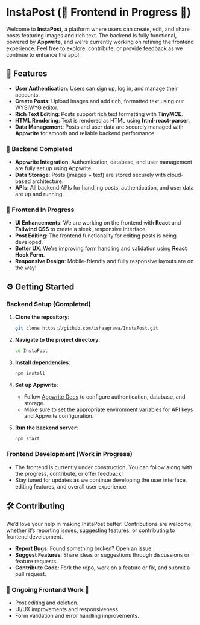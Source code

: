 # InstaPost (🚧 Frontend in Progress 🚧)

Welcome to **InstaPost**, a platform where users can create, edit, and share posts featuring images and rich text. The backend is fully functional, powered by **Appwrite**, and we're currently working on refining the frontend experience. Feel free to explore, contribute, or provide feedback as we continue to enhance the app!

## 🌟 Features
- **User Authentication**: Users can sign up, log in, and manage their accounts.
- **Create Posts**: Upload images and add rich, formatted text using our WYSIWYG editor.
- **Rich Text Editing**: Posts support rich text formatting with **TinyMCE**.
- **HTML Rendering**: Text is rendered as HTML using **html-react-parser**.
- **Data Management**: Posts and user data are securely managed with **Appwrite** for smooth and reliable backend performance.

### 🚀 Backend Completed
- **Appwrite Integration**: Authentication, database, and user management are fully set up using Appwrite.
- **Data Storage**: Posts (images + text) are stored securely with cloud-based architecture.
- **APIs**: All backend APIs for handling posts, authentication, and user data are up and running.

### 🎯 Frontend In Progress
- **UI Enhancements**: We are working on the frontend with **React** and **Tailwind CSS** to create a sleek, responsive interface.
- **Post Editing**: The frontend functionality for editing posts is being developed.
- **Better UX**: We're improving form handling and validation using **React Hook Form**.
- **Responsive Design**: Mobile-friendly and fully responsive layouts are on the way!

## ⚙️ Getting Started

### Backend Setup (Completed)
1. **Clone the repository**:
    ```bash
    git clone https://github.com/ishaagrawa/InstaPost.git
    ```

2. **Navigate to the project directory**:
    ```bash
    cd InstaPost
    ```

3. **Install dependencies**:
    ```bash
    npm install
    ```

4. **Set up Appwrite**:
    - Follow [Appwrite Docs](https://appwrite.io/docs) to configure authentication, database, and storage.
    - Make sure to set the appropriate environment variables for API keys and Appwrite configuration.

5. **Run the backend server**:
    ```bash
    npm start
    ```

### Frontend Development (Work in Progress)
- The frontend is currently under construction. You can follow along with the progress, contribute, or offer feedback!
- Stay tuned for updates as we continue developing the user interface, editing features, and overall user experience.

## 🛠 Contributing
We’d love your help in making InstaPost better! Contributions are welcome, whether it’s reporting issues, suggesting features, or contributing to frontend development.

- **Report Bugs**: Found something broken? Open an issue.
- **Suggest Features**: Share ideas or suggestions through discussions or feature requests.
- **Contribute Code**: Fork the repo, work on a feature or fix, and submit a pull request.

### 🚧 Ongoing Frontend Work 🚧
- Post editing and deletion.
- UI/UX improvements and responsiveness.
- Form validation and error handling improvements.
